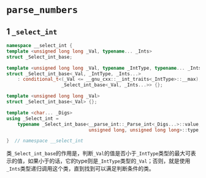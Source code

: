 # `parse_numbers`

## 1 `_select_int`

``` cpp
namespace __select_int {
template <unsigned long long _Val, typename... _Ints>
struct _Select_int_base;

template <unsigned long long _Val, typename _IntType, typename... _Ints>
struct _Select_int_base<_Val, _IntType, _Ints...>
    : conditional_t<(_Val <= __gnu_cxx::__int_traits<_IntType>::__max), integral_constant<_IntType, (_IntType)_Val>,
                    _Select_int_base<_Val, _Ints...>> {};

template <unsigned long long _Val>
struct _Select_int_base<_Val> {};

template <char... _Digs>
using _Select_int =
    typename _Select_int_base<__parse_int::_Parse_int<_Digs...>::value, unsigned char, unsigned short, unsigned int,
                              unsigned long, unsigned long long>::type;

}  // namespace __select_int
```

类`_Select_int_base`的作用是，判断`_Val`的值是否小于`_IntType`类型的最大可表示的值，如果小于的话，它的type则是`_IntType`类型的`_Val`；否则，就是使用`_Ints`类型递归调用这个类，直到找到可以满足判断条件的类。